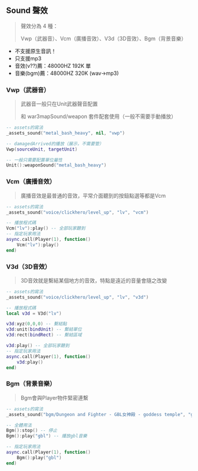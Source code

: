 ## Sound 聲效

> 聲效分為 4 種：
>
> Vwp（武器音）、Vcm（廣播音效）、V3d（3D音效）、Bgm（背景音樂）

* 不支援原生音訊！
* 只支援mp3
* 音效(v??)薦：48000HZ 192K 單
* 音樂(bgm)薦：48000HZ 320K (wav->mp3)

### Vwp（武器音）

> 武器音一般只在Unit武器聲音配置
>
> 和 war3mapSound/weapon 套件配套使用（一般不需要手動播放）

```lua
-- assets的寫法
_assets_sound("metal_bash_heavy", nil, "vwp")

-- damagedArrived的播放（展示，不需要管）
Vwp(sourceUnit, targetUnit)

-- 一般只需要配置單位屬性
Unit():weaponSound("metal_bash_heavy")
```

### Vcm（廣播音效）

> 廣播音效是最普通的音效，平常介面聽到的按鈕點選等都是Vcm

```lua
-- assets的寫法
_assets_sound("voice/clickhero/level_up", "lv", "vcm")

-- 播放程式碼
Vcm("lv"):play() -- 全部玩家聽到
-- 指定玩家用法
async.call(Player(1), function()
    Vcm("lv"):play()
end)
```

### V3d（3D音效）

> 3D音效就是繫結某個地方的音效，特點是遠近的音量會隨之改變

```lua
-- assets的寫法
_assets_sound("voice/clickhero/level_up", "lv", "v3d")

-- 播放程式碼
local v3d = V3d("lv")

v3d:xyz(0,0,0) -- 繫結點
v3d:unit(bindUnit) -- 繫結單位
v3d:rect(bindRect) -- 繫結區域

v3d:play() -- 全部玩家聽到
-- 指定玩家用法
async.call(Player(1), function()
    v3d:play()
end)
```

### Bgm（背景音樂）

> Bgm會與Player物件緊密連繫

```lua
-- assets的寫法
_assets_sound("bgm/Dungeon and Fighter - GBL女神殿 - goddess temple", "gbl", "bgm")

-- 全體用法
Bgm():stop() -- 停止
Bgm():play("gbl") -- 播放gbl音樂

-- 指定玩家用法
async.call(Player(1), function()
    Bgm():play("gbl")
end)
```

